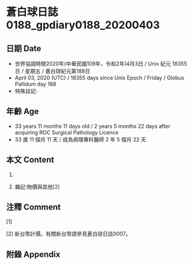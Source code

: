 # 蒼白球日誌0188_gpdiary0188_20200403 #

## 日期 Date ##

* 世界協調時間2020年(中華民國109年，令和2年)4月3日 / Unix 紀元 18355 日 / 星期五 / 蒼白球紀元第188日
* April 03, 2020 (UTC) / 18355 days since Unix Epoch / Friday / Globus Pallidum day 188
* 特殊註記:

## 年齡 Age ##

* 33 years 11 months 11 days old / 2 years 5 months 22 days after acquiring ROC Surgical Pathology Licence
* 33 歲 11 個月 11 天 / 成為病理專科醫師 2 年 5 個月 22 天

## 本文 Content ##

1. 

    
2. 雜記:物價與其他[2]

    

## 注釋 Comment ##

[1] 


[2] 新台幣計價。有關新台幣請參見蒼白球日誌0007。



## 附錄 Appendix ##


